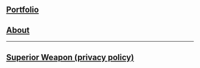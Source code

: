## [Portfolio](portfolio.md)
## [About](about.md)
----------------
## [Superior Weapon (privacy policy)](SuperiorWeapon_PrivacyPolicy.md)
